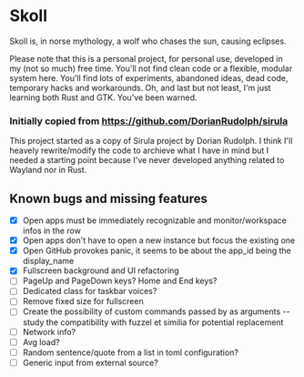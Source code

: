 # Skoll
Skoll is, in norse mythology, a wolf who chases the sun, causing eclipses.

Please note that this is a personal project, for personal use, developed in my (not so much) free time. You'll not find clean code or a flexible, modular system here. You'll find lots of experiments, abandoned ideas, dead code, temporary hacks and workarounds. Oh, and last but not least, I'm just learning both Rust and GTK. You've been warned.

### Initially copied from https://github.com/DorianRudolph/sirula
This project started as a copy of Sirula project by Dorian Rudolph. I think I'll heavely rewrite/modify the code to archieve what I have in mind but I needed a starting point because I've never developed anything related to Wayland nor in Rust.

## Known bugs and missing features
- [x] Open apps must be immediately recognizable and monitor/workspace infos in the row
- [x] Open apps don't have to open a new instance but focus the existing one
- [x] Open GitHub provokes panic, it seems to be about the app_id being the display_name
- [x] Fullscreen background and UI refactoring
- [ ] PageUp and PageDown keys? Home and End keys?
- [ ] Dedicated class for taskbar voices?
- [ ] Remove fixed size for fullscreen
- [ ] Create the possibility of custom commands passed by as arguments -- study the compatibility with fuzzel et similia for potential replacement
- [ ] Network info?
- [ ] Avg load?
- [ ] Random sentence/quote from a list in toml configuration?
- [ ] Generic input from external source?